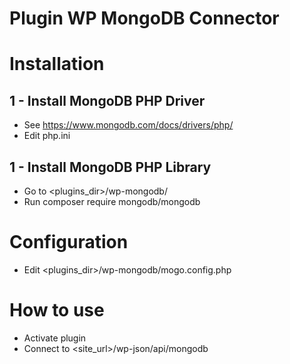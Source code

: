 # Plugin WP MongoDB Connector

#  Installation

## 1 - Install MongoDB PHP Driver 
- See https://www.mongodb.com/docs/drivers/php/
- Edit php.ini

## 1 - Install MongoDB PHP Library 
- Go to <plugins_dir>/wp-mongodb/ 
- Run composer require mongodb/mongodb

# Configuration
- Edit <plugins_dir>/wp-mongodb/mogo.config.php

# How to use
- Activate plugin
- Connect to <site_url>/wp-json/api/mongodb
